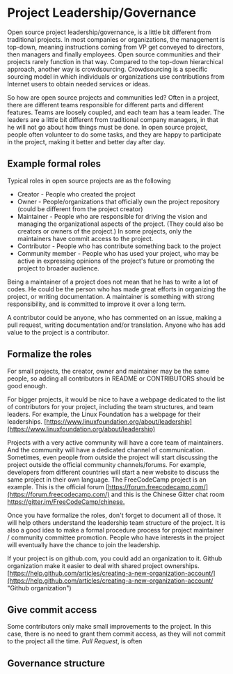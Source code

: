 # Project Leadership/Governance

Open source project leadership/governance, is a little bit different from traditional projects. In most companies or organizations, the management is top-down, meaning instructions coming from VP get conveyed to directors, then managers and finally employees. Open source communities and their projects rarely function in that way. Compared to the top-down hierarchical approach, another way is crowdsourcing. Crowdsourcing is a specific sourcing model in which individuals or organizations use contributions from Internet users to obtain needed services or ideas.

So how are open source projects and communities led? Often in a project, there are different teams responsible for different parts and different features. Teams are loosely coupled, and each team has a team leader. The leaders are a little bit different from traditional company managers, in that he will not go about how things must be done. In open source project, people often volunteer to do some tasks, and they are happy to participate in the project, making it better and better day after day.

## Example formal roles

Typical roles in open source projects are as the following

* Creator -  People who created the project
* Owner - People/organizations that officially own the project repository \(could be different from the project creator\)
* Maintainer - People who are responsible for driving the vision and managing the organizational aspects of the project. \(They could also be creators or owners of the project.\) In some projects, only the maintainers have commit access to the project.
* Contributor - People who has contribute something back to the project
* Community member - People who has used your project, who may be active in expressing opinions of the project's future or promoting the project to broader audience.

Being a maintainer of a project does not mean that he has to write a lot of codes. He could be the person who has made great efforts in organizing the project, or writing documentation. A maintainer is something with strong responsibility, and is committed to improve it over a long term.

A contributor could be anyone, who has commented on an issue, making a pull request, writing documentation and/or translation. Anyone who has add value to the project is a contributor.

## Formalize the roles

For small projects, the creator, owner and maintainer may be the same people, so adding all contributors in README or CONTRIBUTORS should be good enough.

For bigger projects, it would be nice to have a webpage dedicated to the list of contributors for your project, including the team structures, and team leaders. For example, the Linux Foundation has a webpage for their leaderships. [https://www.linuxfoundation.org/about/leadership](https://www.linuxfoundation.org/about/leadership)

Projects with a very active community will have a core team of maintainers. And the community will have a dedicated channel of communication. Sometimes, even people from outside the project will start discussing the project outside the official community channels/forums. For example, developers from different countries will start a new website to discuss the same project in their own language. The FreeCodeCamp project is an example. This is the official forum [https://forum.freecodecamp.com/](https://forum.freecodecamp.com/) and this is the Chinese Gitter chat room[ https://gitter.im/FreeCodeCamp/chinese. ](https://gitter.im/FreeCodeCamp/chinese)

Once you have formalize the roles, don't forget to document all of those. It will help others understand the leadership team structure of the project. It is also a good idea to make a formal procedure process for project maintainer / community committee promotion. People who have interests in the project will eventually have the chance to join the leadership.

If your project is on github.com, you could add an organization to it. Github organization make it easier to deal with shared project ownerships. [https://help.github.com/articles/creating-a-new-organization-account/](https://help.github.com/articles/creating-a-new-organization-account/ "Github organization")

## Give commit access

Some contributors only make small improvements to the project. In this case, there is no need to grant them commit access, as they will not commit to the project all the time. _Pull Request_, is often 

## Governance structure

## 



